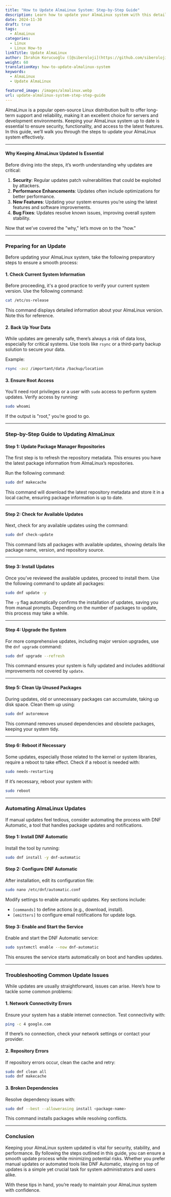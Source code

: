 ```yaml
---
title: "How to Update AlmaLinux System: Step-by-Step Guide"
description: Learn how to update your AlmaLinux system with this detailed step-by-step guide. Ensure security, stability, and performance with these essential tips.
date: 2024-11-30
draft: true
tags:
  - AlmaLinux
categories:
  - Linux
  - Linux How-to
linkTitle: Update AlmaLinux
author: İbrahim Korucuoğlu ([@siberoloji](https://github.com/siberoloji))
weight: 60
translationKey: how-to-update-almalinux-system
keywords:
  - AlmaLinux
  - Update AlmaLinux

featured_image: /images/almalinux.webp
url: update-almalinux-system-step-step-guide
---
```

AlmaLinux is a popular open-source Linux distribution built to offer long-term support and reliability, making it an excellent choice for servers and development environments. Keeping your AlmaLinux system up to date is essential to ensure security, functionality, and access to the latest features. In this guide, we’ll walk you through the steps to update your AlmaLinux system effectively.

---

#### Why Keeping AlmaLinux Updated Is Essential

Before diving into the steps, it’s worth understanding why updates are critical:

1. **Security**: Regular updates patch vulnerabilities that could be exploited by attackers.
2. **Performance Enhancements**: Updates often include optimizations for better performance.
3. **New Features**: Updating your system ensures you’re using the latest features and software improvements.
4. **Bug Fixes**: Updates resolve known issues, improving overall system stability.

Now that we’ve covered the "why," let’s move on to the "how."

---

### Preparing for an Update

Before updating your AlmaLinux system, take the following preparatory steps to ensure a smooth process:

#### 1. **Check Current System Information**

Before proceeding, it's a good practice to verify your current system version. Use the following command:

```bash
cat /etc/os-release
```

This command displays detailed information about your AlmaLinux version. Note this for reference.

#### 2. **Back Up Your Data**

While updates are generally safe, there’s always a risk of data loss, especially for critical systems. Use tools like `rsync` or a third-party backup solution to secure your data.

Example:

```bash
rsync -avz /important/data /backup/location
```

#### 3. **Ensure Root Access**

You’ll need root privileges or a user with `sudo` access to perform system updates. Verify access by running:

```bash
sudo whoami
```

If the output is "root," you’re good to go.

---

### Step-by-Step Guide to Updating AlmaLinux

#### Step 1: **Update Package Manager Repositories**

The first step is to refresh the repository metadata. This ensures you have the latest package information from AlmaLinux’s repositories.

Run the following command:

```bash
sudo dnf makecache
```

This command will download the latest repository metadata and store it in a local cache, ensuring package information is up to date.

---

#### Step 2: **Check for Available Updates**

Next, check for any available updates using the command:

```bash
sudo dnf check-update
```

This command lists all packages with available updates, showing details like package name, version, and repository source.

---

#### Step 3: **Install Updates**

Once you’ve reviewed the available updates, proceed to install them. Use the following command to update all packages:

```bash
sudo dnf update -y
```

The `-y` flag automatically confirms the installation of updates, saving you from manual prompts. Depending on the number of packages to update, this process may take a while.

---

#### Step 4: **Upgrade the System**

For more comprehensive updates, including major version upgrades, use the `dnf upgrade` command:

```bash
sudo dnf upgrade --refresh
```

This command ensures your system is fully updated and includes additional improvements not covered by `update`.

---

#### Step 5: **Clean Up Unused Packages**

During updates, old or unnecessary packages can accumulate, taking up disk space. Clean them up using:

```bash
sudo dnf autoremove
```

This command removes unused dependencies and obsolete packages, keeping your system tidy.

---

#### Step 6: **Reboot if Necessary**

Some updates, especially those related to the kernel or system libraries, require a reboot to take effect. Check if a reboot is needed with:

```bash
sudo needs-restarting
```

If it’s necessary, reboot your system with:

```bash
sudo reboot
```

---

### Automating AlmaLinux Updates

If manual updates feel tedious, consider automating the process with DNF Automatic, a tool that handles package updates and notifications.

#### Step 1: **Install DNF Automatic**

Install the tool by running:

```bash
sudo dnf install -y dnf-automatic
```

#### Step 2: **Configure DNF Automatic**

After installation, edit its configuration file:

```bash
sudo nano /etc/dnf/automatic.conf
```

Modify settings to enable automatic updates. Key sections include:

- `[commands]` to define actions (e.g., download, install).
- `[emitters]` to configure email notifications for update logs.

#### Step 3: **Enable and Start the Service**

Enable and start the DNF Automatic service:

```bash
sudo systemctl enable --now dnf-automatic
```

This ensures the service starts automatically on boot and handles updates.

---

### Troubleshooting Common Update Issues

While updates are usually straightforward, issues can arise. Here’s how to tackle some common problems:

#### 1. **Network Connectivity Errors**

Ensure your system has a stable internet connection. Test connectivity with:

```bash
ping -c 4 google.com
```

If there’s no connection, check your network settings or contact your provider.

#### 2. **Repository Errors**

If repository errors occur, clean the cache and retry:

```bash
sudo dnf clean all
sudo dnf makecache
```

#### 3. **Broken Dependencies**

Resolve dependency issues with:

```bash
sudo dnf --best --allowerasing install <package-name>
```

This command installs packages while resolving conflicts.

---

### Conclusion

Keeping your AlmaLinux system updated is vital for security, stability, and performance. By following the steps outlined in this guide, you can ensure a smooth update process while minimizing potential risks. Whether you prefer manual updates or automated tools like DNF Automatic, staying on top of updates is a simple yet crucial task for system administrators and users alike.

With these tips in hand, you’re ready to maintain your AlmaLinux system with confidence.
